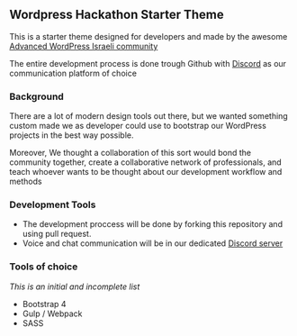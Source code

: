 ## Wordpress Hackathon Starter Theme

This is a starter theme designed for developers and made by the awesome [Advanced WordPress Israeli community](https://www.facebook.com/groups/wordpresspro/)

The entire development process is done trough Github with [Discord](https://discord.gg/GkdSv2f) as our communication platform of choice

### Background

There are a lot of modern design tools out there, but we wanted something custom made we as developer could use to bootstrap our WordPress projects in the best way possible.

Moreover, We thought a collaboration of this sort would bond the community together, create a collaborative network of professionals, and teach whoever wants to be thought about our development workflow and methods

### Development Tools
* The development proccess will be done by forking this repository and using pull request.
* Voice and chat communication will be in our dedicated [Discord server](https://discord.gg/GkdSv2f)

### Tools of choice
_This is an initial and incomplete list_

* Bootstrap 4
* Gulp / Webpack
* SASS


